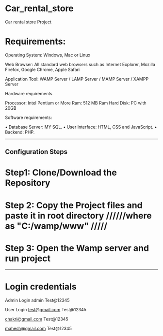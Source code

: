 # Car_rental_store
Car rental store Project

# Requirements:

Operating System: Windows, Mac or Linux

Web Browser: All standard web browsers such as Internet Explorer, Mozilla Firefox, Google Chrome, Apple Safari

Application Tool:  WAMP Server / LAMP Server / MAMP Server / XAMPP Server

Hardware requirements

Processor: Intel Pentium or More 
Ram: 512 MB Ram 
 Hard Disk: PC with 20GB
 
Software requirements: 

• Database Server: MY SQL. 
• User Interface: HTML, CSS and JavaScript. 
• Backend: PHP.


---------------------------------------------------------------------------------------------------------------------------------

## Configuration Steps ##
# Step1: Clone/Download the Repository

# Step 2: Copy the Project files and paste it in root directory //////where as "C:/wamp/www" /////

# Step 3: Open the Wamp server and run project


---------------------------------------------------------------------------------------------------------------------------------
# Login credentials
Admin Login
admin
Test@12345

User Login
test@gmail.com
Test@12345

chakri@gmail.com
Test@12345

mahesh@gmail.com
Test@12345
